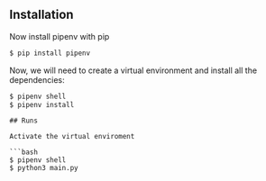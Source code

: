 ## Installation


Now install pipenv with pip
```bash
$ pip install pipenv
```

Now, we will need to create a virtual environment and install all the dependencies:

```bash
$ pipenv shell
$ pipenv install
```

```
## Runs

Activate the virtual enviroment

```bash
$ pipenv shell
$ python3 main.py
```

 

